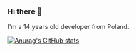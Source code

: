 ### Hi there 👋

I'm a 14 years old developer from Poland.


[![Anurag's GitHub stats](https://github-readme-stats.vercel.app/api?username=Noiseaa)](https://github.com/Noiseaa/github-readme-stats)

